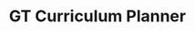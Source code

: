 ---
title: GT Curriculum Planner
created: 2022-03-20
tags: ['Machine Learning']
image: '/ACRL/cover.png'
summary: 🚧 (WIP) state-of-the-art self-driving agent in ultrarealistic racing simulator
flags:
---